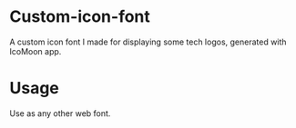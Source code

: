 Custom-icon-font
================

A custom icon font I made for displaying some tech logos, generated with IcoMoon app.

Usage
=====

Use as any other web font.